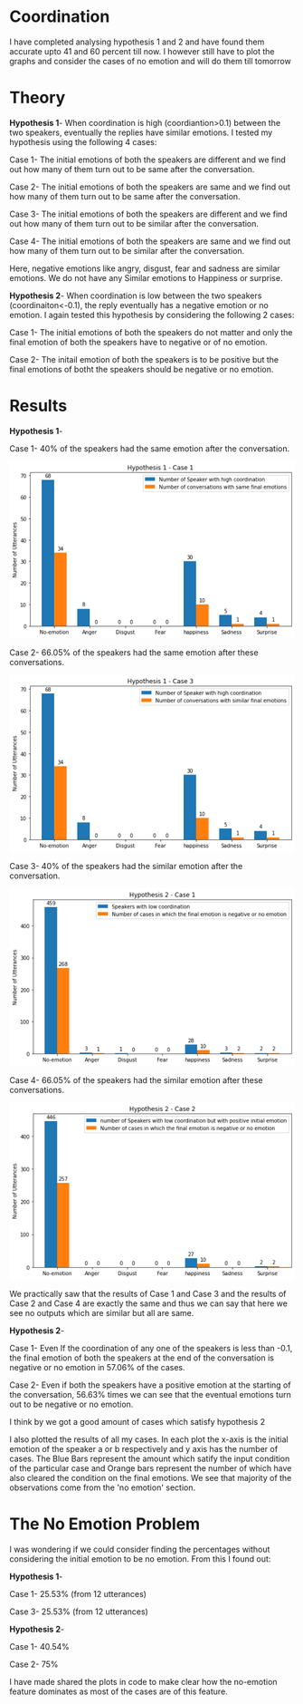 # Coordination
I have completed analysing hypothesis 1 and 2 and have found them accurate upto 41 and 60 percent till now. 
I however still have to plot the graphs and consider the cases of no emotion and will do them till tomorrow
# Theory
**Hypothesis 1**- When coordination is high (coordiantion>0.1) between the two speakers, eventually the replies have similar emotions.
I tested my hypothesis using the following 4 cases:

Case 1- The initial emotions of both the speakers are different and we find out how many of them turn out to be same after the conversation.

Case 2- The initial emotions of both the speakers are same and we find out how many of them turn out to be same after the conversation.

Case 3- The initial emotions of both the speakers are different and we find out how many of them turn out to be similar after the conversation.

Case 4- The initial emotions of both the speakers are same and we find out how many of them turn out to be similar after the conversation.

Here, negative emotions like angry, disgust, fear and sadness are similar emotions. We do not have any Similar emotions to Happiness or surprise.


**Hypothesis 2**- When coordination is low between the two speakers (coordinaiton<-0.1), the reply eventually has a negative emotion or no emotion. I again tested this hypothesis by considering the following 2 cases:

Case 1- The initial emotions of both the speakers do not matter and only the final emotion of both the speakers have to negative or of no emotion.

Case 2- The initail emotion of both the speakers is to be positive but the final emotions of botht the speakers should be negative or no emotion.

# Results
**Hypothesis 1**-

Case 1- 40% of the speakers had the same emotion after the conversation.

![Alt text](images\image1.png?raw=true "Title")

Case 2- 66.05% of the speakers had the same emotion after these conversations.

![Alt text](images\image2.png?raw=true "Title")

Case 3- 40% of the speakers had the similar emotion after the conversation.

![Alt text](images\image3.png?raw=true "Title")

Case 4- 66.05% of the speakers had the similar emotion after these conversations.

![Alt text](images\image4.png?raw=true "Title")

We practically saw that the results of Case 1 and Case 3 and the results of Case 2 and Case 4 are exactly the same and thus we can say that here we see no outputs which are similar but all are same.

**Hypothesis 2**-

Case 1- Even If the coordination of any one of the speakers is less than -0.1, the final emotion of both the speakers at the end of the conversation is negative or no emotion in 57.06% of the cases.

Case 2- Even if both the speakers have a positive emotion at the starting of the conversation, 56.63% times we can see that the eventual emotions turn out to be negative or no emotion.

I think by we got a good amount of cases which satisfy hypothesis 2


I also plotted the results of all my cases. In each plot the x-axis is the initial emotion of the speaker a or b respectively and y axis has the number of cases. The Blue Bars represent the amount which satify the input condition of the particular case and Orange bars represent the number of which have also cleared the condition on the final emotions.
We see that majority of the observations come from the 'no emotion' section. 

# The No Emotion Problem
I was wondering if we could consider finding the percentages without considering the initial emotion to be no emotion.
From this I found out: 

**Hypothesis 1**- 

Case 1- 25.53% (from 12 utterances)

Case 3- 25.53% (from 12 utterances)

**Hypothesis 2**-

Case 1- 40.54%

Case 2- 75%

I have made shared the plots in code to make clear how the no-emotion feature dominates as most of the cases are of this feature.